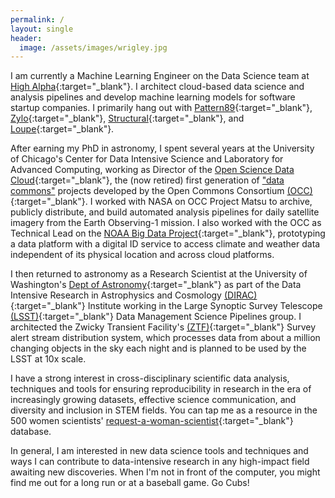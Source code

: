```yaml
---
permalink: /
layout: single
header:
  image: /assets/images/wrigley.jpg
---
```


I am currently a Machine Learning Engineer on the Data Science team at [High Alpha](https://highalpha.com){:target="_blank"}.  I architect cloud-based data science and analysis pipelines and develop machine learning models for software startup companies.  I primarily hang out with [Pattern89](https://www.pattern89.com/){:target="_blank"}, [Zylo](https://zylo.com/){:target="_blank"}, [Structural](https://www.structural.com/){:target="_blank"}, and [Loupe](https://loupe.co/){:target="_blank"}.

After earning my PhD in astronomy, I spent several years at the University of Chicago's Center for Data Intensive Science and Laboratory for Advanced Computing, working as Director of the [Open Science Data Cloud](https://www.opensciencedatacloud.org){:target="_blank"}, the (now retired) first generation of ["data commons"](/new-paper-data-commons/) projects developed by the Open Commons Consortium [(OCC)](http://occ-data.org){:target="_blank"}. I worked with NASA on OCC Project Matsu to archive, publicly distribute, and build automated analysis pipelines for daily satellite imagery from the Earth Observing-1 mission. I also worked with the OCC as Technical Lead on the [NOAA Big Data Project](https://www.noaa.gov/big-data-project){:target="_blank"}, prototyping a data platform with a digital ID service to access climate and weather data independent of its physical location and across cloud platforms.

I then returned to astronomy as a Research Scientist at the University of Washington's [Dept of Astronomy](http://depts.washington.edu/astron/){:target="_blank"} as part of the Data Intensive Research in Astrophysics and Cosmology [(DIRAC)](https://dirac.astro.washington.edu){:target="_blank"} Institute working in the Large Synoptic Survey Telescope [(LSST)](https://www.lsst.org/about/dm){:target="_blank"} Data Management Science Pipelines group. I architected the Zwicky Transient Facility's [(ZTF)](https://www.ztf.caltech.edu/){:target="_blank"} Survey alert stream distribution system, which processes data from about a million changing objects in the sky each night and is planned to be used by the LSST at 10x scale.

I have a strong interest in cross-disciplinary scientific data analysis, techniques and tools for ensuring reproducibility in research in the era of increasingly growing datasets, effective science communication, and diversity and inclusion in STEM fields. You can tap me as a resource in the 500 women scientists' [request-a-woman-scientist](https://500womenscientists.org/request-a-scientist){:target="_blank"} database.

In general, I am interested in new data science tools and techniques and ways I can contribute to data-intensive research in any high-impact field awaiting new discoveries. When I'm not in front of the computer, you might find me out for a long run or at a baseball game.  Go Cubs!
